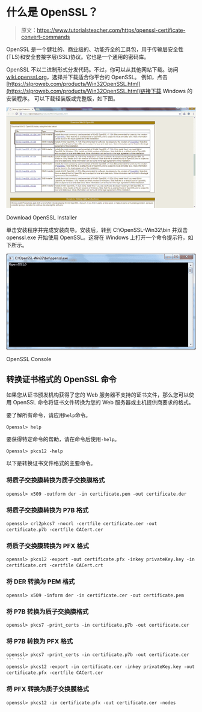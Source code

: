 # 什么是 OpenSSL？

> 原文：<https://www.tutorialsteacher.com/https/openssl-certificate-convert-commands>

OpenSSL 是一个健壮的、商业级的、功能齐全的工具包，用于传输层安全性(TLS)和安全套接字层(SSL)协议。它也是一个通用的密码库。

OpenSSL 不以二进制形式分发代码。不过，你可以从其他网站下载。访问[wiki.openssl.org](https://wiki.openssl.org/index.php/Binaries)，选择并下载适合你平台的 OpenSSL。 例如，点击[https://slproweb.com/products/Win32OpenSSL.html](https://slproweb.com/products/Win32OpenSSL.html)链接下载 Windows 的安装程序。 可以下载轻装版或完整版，如下图。

[![](img/0c3e3b18519391a0368af8a8c21f2c34.png)](../../Content/images/https/download-openssl.png)

Download OpenSSL Installer



单击安装程序并完成安装向导。安装后，转到 C:\OpenSSL-Win32\bin 并双击 openssl.exe 开始使用 OpenSSL。这将在 Windows 上打开一个命令提示符，如下所示。

[![](img/d30356bc9cb23caf3cdddad7cd280e33.png)](../../Content/images/https/openssl-windows.png) 

OpenSSL Console



## 转换证书格式的 OpenSSL 命令

如果您从证书颁发机构获得了您的 Web 服务器不支持的证书文件，那么您可以使用 OpenSSL 命令将证书文件转换为您的 Web 服务器或主机提供商要求的格式。

要了解所有命令，请应用`help`命令。

```
Openssl> help
```

要获得特定命令的帮助，请在命令后使用`-help`。

```
Openssl> pkcs12 -help
```

以下是转换证书文件格式的主要命令。

### 将质子交换膜转换为质子交换膜格式

```
openssl> x509 -outform der -in certificate.pem -out certificate.der
```

### 将质子交换膜转换为 P7B 格式

```
openssl> crl2pkcs7 -nocrl -certfile certificate.cer -out certificate.p7b -certfile CACert.cer
```

### 将质子交换膜转换为 PFX 格式

```
openssl> pkcs12 -export -out certificate.pfx -inkey privateKey.key -in certificate.crt -certfile CACert.crt
```

### 将 DER 转换为 PEM 格式

```
openssl> x509 -inform der -in certificate.cer -out certificate.pem
```

### 将 P7B 转换为质子交换膜格式

```
openssl> pkcs7 -print_certs -in certificate.p7b -out certificate.cer
```

### 将 P7B 转换为 PFX 格式

```
openssl> pkcs7 -print_certs -in certificate.p7b -out certificate.cer
``` ```
openssl> pkcs12 -export -in certificate.cer -inkey privateKey.key -out certificate.pfx -certfile CACert.cer
```

### 将 PFX 转换为质子交换膜格式

```
openssl> pkcs12 -in certificate.pfx -out certificate.cer -nodes
```